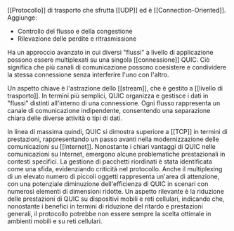 [[Protocollo]] di trasporto che sfrutta [[UDP]] ed è [[Connection-Oriented]].
Aggiunge:
- Controllo del flusso e della congestione
- Rilevazione delle perdite e ritrasmissione

Ha un approccio avanzato in cui diversi "flussi" a livello di applicazione possono essere multiplexati su una singola [[connessione]] QUIC. Ciò significa che più canali di comunicazione possono coesistere e condividere la stessa connessione senza interferire l'uno con l'altro.

Un aspetto chiave è l'astrazione dello [[stream]], che è gestito a [[livello di trasporto]]. In termini più semplici, QUIC organizza e gestisce i dati in "flussi" distinti all'interno di una connessione. Ogni flusso rappresenta un canale di comunicazione indipendente, consentendo una separazione chiara delle diverse attività o tipi di dati.

In linea di massima quindi, QUIC si dimostra superiore a [[TCP]] in termini di prestazioni, rappresentando un passo avanti nella modernizzazione delle comunicazioni su [[Internet]]. 
Nonostante i chiari vantaggi di QUIC nelle comunicazioni su Internet, emergono alcune problematiche prestazionali in contesti specifici.
La gestione di pacchetti riordinati è stata identificata come una sfida, evidenziando criticità nel protocollo.
Anche il multiplexing di un elevato numero di piccoli oggetti rappresenta un'area di attenzione, con una potenziale diminuzione dell'efficienza di QUIC in scenari con numerosi elementi di dimensioni ridotte.
Un aspetto rilevante è la riduzione delle prestazioni di QUIC su dispositivi mobili e reti cellulari, indicando che, nonostante i benefici in termini di riduzione del ritardo e prestazioni generali, il protocollo potrebbe non essere sempre la scelta ottimale in ambienti mobili e su reti cellulari.


